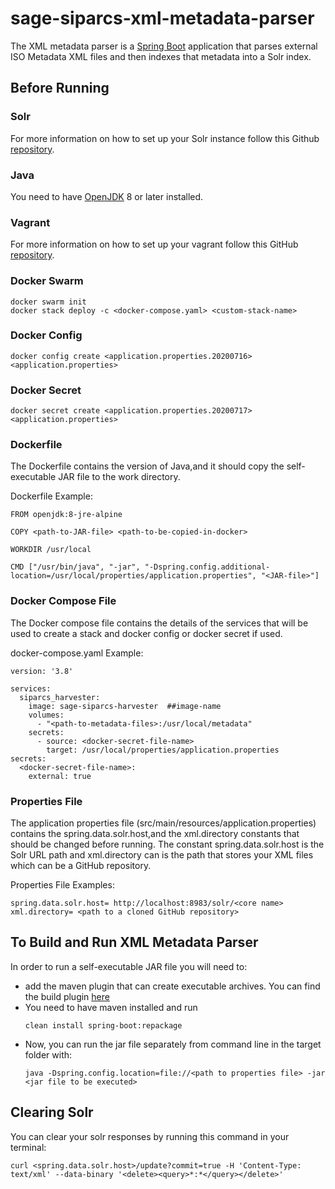 # sage-siparcs-xml-metadata-parser

The XML metadata parser is a [Spring Boot](https://spring.io/projects/spring-boot) application that parses external ISO Metadata XML files and then indexes that metadata into a Solr index. 

## Before Running

### Solr

For more information on how to set up your Solr instance follow this Github [repository](https://github.com/NCAR/sage-solr-vagrant.git).

### Java

You need to have [OpenJDK](https://adoptopenjdk.net/index.html) 8 or later installed.

### Vagrant

For more information on how to set up your vagrant follow this GitHub [repository](https://github.com/NCAR/sage-solr-vagrant.git).

### Docker Swarm
```
docker swarm init
docker stack deploy -c <docker-compose.yaml> <custom-stack-name>
```
### Docker Config 
```
docker config create <application.properties.20200716> <application.properties>
```
### Docker Secret 
```
docker secret create <application.properties.20200717> <application.properties>
```
### Dockerfile

The Dockerfile contains the version of Java,and it should copy the self-executable JAR file to the work directory.

Dockerfile Example:
```
FROM openjdk:8-jre-alpine

COPY <path-to-JAR-file> <path-to-be-copied-in-docker>

WORKDIR /usr/local

CMD ["/usr/bin/java", "-jar", "-Dspring.config.additional-location=/usr/local/properties/application.properties", "<JAR-file>"]
```
### Docker Compose File

The Docker compose file contains the details of the services that will be used to create a stack and docker config or docker secret if used. 

docker-compose.yaml Example:
```
version: '3.8'

services:
  siparcs_harvester:
    image: sage-siparcs-harvester  ##image-name
    volumes:
      - "<path-to-metadata-files>:/usr/local/metadata"
    secrets:
      - source: <docker-secret-file-name>
        target: /usr/local/properties/application.properties
secrets:
  <docker-secret-file-name>:
    external: true
```

### Properties File

The application properties file (src/main/resources/application.properties) contains the spring.data.solr.host,and the xml.directory constants that should be changed before running. The constant spring.data.solr.host is the Solr URL path and xml.directory can is the path that stores your XML files which can be a GitHub repository.

Properties File Examples:
```
spring.data.solr.host= http://localhost:8983/solr/<core name>
xml.directory= <path to a cloned GitHub repository>
```

## To Build and Run XML Metadata Parser
In order to run a self-executable JAR file you will need to:
- add the maven plugin that can create executable archives. You can find the build plugin [here](https://docs.spring.io/spring-boot/docs/2.3.0.RELEASE/maven-plugin/reference/html/#repackage)
- You need to have maven installed and run
  ```
  clean install spring-boot:repackage
  ```
- Now, you can run the jar file separately from command line in the target folder with:
  ```
  java -Dspring.config.location=file://<path to properties file> -jar <jar file to be executed>
  ```


## Clearing Solr 

You can clear your solr responses by running this command in your terminal:
```
curl <spring.data.solr.host>/update?commit=true -H 'Content-Type: text/xml' --data-binary '<delete><query>*:*</query></delete>'
```



